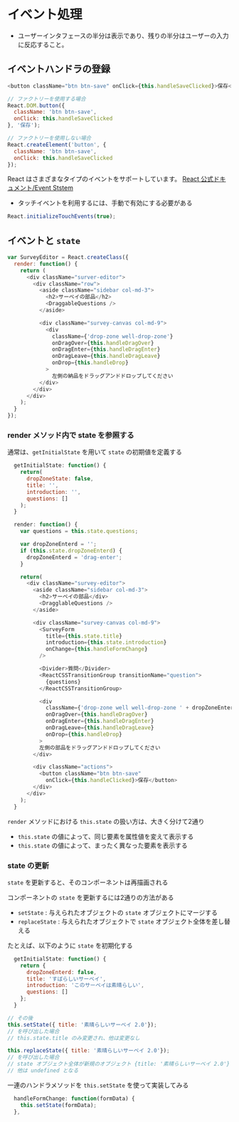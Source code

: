 # イベント処理

- ユーザーインタフェースの半分は表示であり、残りの半分はユーザーの入力に反応すること。

## イベントハンドラの登録

```js
<button className="btn btn-save" onClick={this.handleSaveClicked}>保存</button>

// ファクトリーを使用する場合
React.DOM.button({
  className: 'btn btn-save',
  onClick: this.handleSaveClicked
}, '保存');

// ファクトリーを使用しない場合
React.createElement('button', {
  className: 'btn btn-save',
  onClick: this.handleSaveClicked
});
```

React はさまざまなタイプのイベントをサポートしています。
[React 公式ドキュメント/Event Ststem](http://facebook.github.io/react/docs/events.html)

* タッチイベントを利用するには、手動で有効にする必要がある

```js
React.initializeTouchEvents(true);
```


## イベントと `state`

```js
var SurveyEditor = React.createClass({
  render: function() {
    return (
      <div className="surver-editor">
        <div className="row">
          <aside className="sidebar col-md-3">
            <h2>サーベイの部品</h2>
            <DraggableQuestions />
          </aside>

          <div className="survey-canvas col-md-9">
            <div
              className={'drop-zone well-drop-zone'}
              onDragOver={this.handleDragOver}
              onDragEnter={this.handleDragEnter}
              onDragLeave={this.handleDragLeave}
              onDrop={this.handleDrop}
            >
              左側の納品をドラッグアンドドロップしてください
          </div>
        </div>
      </div>
    );
  }
});
```

### render メソッド内で state を参照する

通常は、`getInitialState` を用いて `state` の初期値を定義する

```js
  getInitialState: function() {
    return(
      dropZoneState: false,
      title: '',
      introduction: '',
      questions: []
    );
  }
```

```js
  render: function() {
    var questions = this.state.questions;

    var dropZoneEnterd = '';
    if (this.state.dropZoneEnterd) {
      dropZoneEnterd = 'drag-enter';
    }

    return(
      <div className="survey-editor">
        <aside className="sidebar col-md-3">
          <h2>サーベイの部品</div>
          <DragglableQuestions />
        </aside>

        <div className="survey-canvas col-md-9">
          <SurveyForm
            title={this.state.title}
            introduction={this.state.introduction}
            onChange={this.handleFormChange}
          />

          <Divider>質問</Divider>
          <ReactCSSTransitionGroup transitionName="question">
            {questions}
          </ReactCSSTransitionGroup>

          <div
            className={'drop-zone well well-drop-zone ' + dropZoneEnterd}
            onDragOver={this.handleDragOver}
            onDragEnter={this.handleDragEnter}
            onDragLeave={this.handleDragLeave}
            onDrop={this.handleDrop}
          >
          左側の部品をドラッグアンドドロップしてください
        </div>

        <div className="actions">
          <button className="btn btn-save"
            onClick={this.handleClicked}>保存</button>
        </div>
      </div>
    );
  }
```

`render` メソッドにおける `this.state` の扱い方は、大きく分けて2通り

- `this.state` の値によって、同じ要素を属性値を変えて表示する
- `this.state` の値によって、まったく異なった要素を表示する


### state の更新

`state` を更新すると、そのコンポーネントは再描画される

コンポーネントの `state` を更新するには2通りの方法がある

- `setState` : 与えられたオブジェクトの `state` オブジェクトにマージする
- `replaceState` : 与えられたオブジェクトで `state` オブジェクト全体を差し替える

たとえば、以下のように `state` を初期化する

```js
  getInitialState: function() {
    return {
      dropZoneEnterd: false,
      title: 'すばらしいサーベイ',
      introduction: 'このサーベイは素晴らしい',
      questions: []
    };
  }

// その後
this.setState({ title: '素晴らしいサーベイ 2.0'});
// を呼び出した場合
// this.state.title のみ変更され、他は変更なし

this.replaceState({ title: '素晴らしいサーベイ 2.0'});
// を呼び出した場合
// state オブジェクト全体が新規のオブジェクト {title: '素晴らしいサーベイ 2.0'} と差し替えられる
// 他は undefined となる
```

一連のハンドラメソッドを `this.setState` を使って実装してみる

```js
  handleFormChange: function(formData) {
    this.setState(formData);
  },
```
